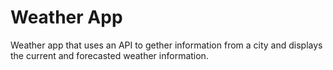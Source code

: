 # Weather App
 Weather app that uses an API to gether information from a city and displays the current and forecasted weather information.
